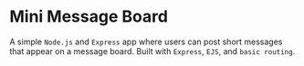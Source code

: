 # Mini Message Board

A simple `Node.js` and `Express` app where users can post short messages that appear on a message board. Built with `Express`, `EJS`, and `basic routing`.
